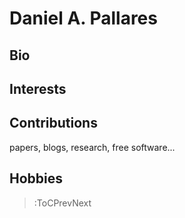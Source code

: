 # Daniel A. Pallares

## Bio

## Interests

## Contributions

papers, blogs, research, free software...

## Hobbies

> :ToCPrevNext